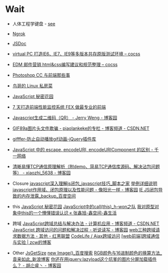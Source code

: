 # Wait

- 人体工程学键盘 - [see](http://www.gcxa.cn/it/20130824/72819.html)
- [Ngrok](https://ngrok.com/)
- [JSDoc]()
- [virtual PC 打造IE6、IE7、IE9等多版本共存原版测试环境 – cocss](http://www.cocss.com/1857.html)
- [EDM 邮件营销 html&css编写建议和规范整理 – cocss](http://www.cocss.com/1611.html)
- [Photoshop CC 与前端那些事](http://isux.tencent.com/ps-photoshop-cc-fd.html)
- [鸟哥的 Linux 私房菜](http://www.iplaysoft.com/linux-vbird.html)
- [JavaScript 秘密花园](http://bonsaiden.github.io/JavaScript-Garden/zh/#function.this)
- [7 天打造前端性能监控系统 FEX 做最专业的前端](http://fex.baidu.com/blog/2014/05/build-performance-monitor-in-7-days/)
- [Javascript生成二维码（QR） - Jerry Weng - 博客园](http://www.cnblogs.com/JerryWeng/p/3740744.html)
- [GIF89a图片头文件欺骗 - piaolankeke的专栏 - 博客频道 - CSDN.NET](http://blog.csdn.net/piaolankeke/article/details/5872876)
- [gifffer-防止自动播放gif动画-jQuery插件库](http://www.jq22.com/jquery-info490)
- [JavaScript 中的 escape, encodeURI, encodeURIComponent 的区别 - 千一网络](http://www.cftea.com/c/2009/03/FH8QQ5W1AGB0UHB0.asp)
- [清晰易懂TCP通信原理解析（附demo、简易TCP通信库源码、解决沾包问题等） - xiaozhi_5638 - 博客园](http://www.cnblogs.com/xiaozhi_5638/p/4244797.html)



- Closure
[javascript深入理解js闭包_javascript技巧_脚本之家](http://www.jb51.net/article/24101.htm)
[举例详细说明javascript作用域、闭包原理以及性能问题 - 像阳光一样 - 博客园](http://www.cnblogs.com/mrsunny/archive/2011/11/03/2233978.html)
[IE JS闭包导致的内存泄露_backup_百度空间](http://hi.baidu.com/sodarfish/item/e10fbe0fb98da624a1312d22)
- this
[JavaScript 秘密花园](http://bonsaiden.github.io/JavaScript-Garden/zh/#function.this)
[JavaScript中的call(this)_h-won之队](http://i.h-won.com/post/2013-08-29/40052244462)
[我对原型对象中this的一个懵懂错误认识 « 张鑫旭-鑫空间-鑫生活](http://www.zhangxinxu.com/wordpress/2013/01/understand-this-of-object-literals/)
- 跨域
[﻿﻿JavaScript跨域总结与解决办法 - 计算机应用 - 博客频道 - CSDN.NET](http://blog.csdn.net/21aspnet/article/details/7412460)
[JavaScript 跨域访问的问题和解决过程 - 听说读写 - 博客园](http://www.cnblogs.com/PurpleTide/archive/2011/11/06/2238293.html)
[web三种跨域请求数据方法 - 其他 - 红黑联盟](http://www.2cto.com/kf/201301/182612.html)
[CodeLife / Ajax跨域访问](http://www.vinqon.com/codeblog/?detail/11103)
[[web前端]跨域通信与实验 | zcw的博客](http://zcw.me/blogwp/crossdomain/)

- Other
[JsGetSize](http://www.cnblogs.com/yuteng/articles/1894578.html)
[new Image()_百度搜索](http://www.baidu.com/s?wd=new%20Image()&tn=monline_dg&ie=utf-8&bs=new%20Image()%3B&f=8&rsv_bp=1&rsv_sug3=2&rsv_sug4=92&rsv_sug1=2&rsv_sug2=0&inputT=302&rsv_sug=1)
[RGB颜色与16进制颜色的换算方法_袁来如此_新浪博客](http://blog.sina.com.cn/s/blog_85295a390101c5d6.html)
[你还在用jquery.lazyload这个坑爹的图片分屏加载插件么？ - 胡尐睿丶 - 博客园](http://www.cnblogs.com/hooray/archive/2011/10/15/2212922.html)